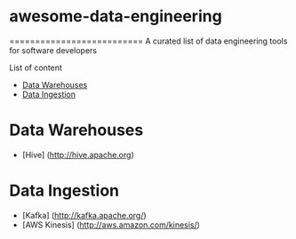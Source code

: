 # awesome-data-engineering
==========================
A curated list of data engineering tools for software developers

List of content

- [Data Warehouses](#data-warehouses)
- [Data Ingestion](#data-ingestion)

# Data Warehouses
* [Hive] (http://hive.apache.org)

# Data Ingestion
* [Kafka] (http://kafka.apache.org/)
* [AWS Kinesis] (http://aws.amazon.com/kinesis/)

